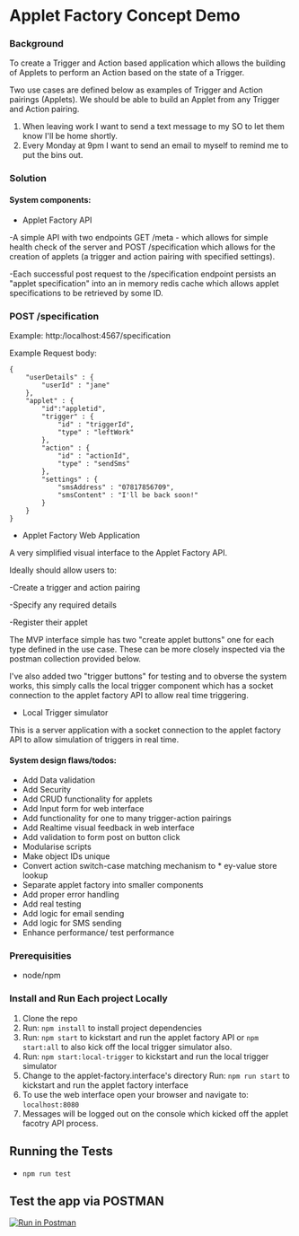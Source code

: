 # Applet Factory Concept Demo

### Background

To create a Trigger and Action based application which allows the building of Applets to perform an Action based on the state of a Trigger.

Two use cases are defined below as examples of Trigger and Action pairings (Applets). We should be able to build an Applet from any Trigger and Action pairing.
 
1. When leaving work I want to send a text message to my SO to let them know I'll be home shortly.
2. Every Monday at 9pm I want to send an email to myself to remind me to put the bins out.

### Solution

#### System components:

* Applet Factory API

-A simple API with two endpoints GET /meta - which allows for simple health check of the server and POST /specification which allows for the creation of applets (a trigger and action pairing with specified settings).

-Each successful post request to the /specification endpoint persists an "applet specification" into an in memory redis cache which allows applet specifications to be retrieved by some ID.

### POST /specification

Example: http:/localhost:4567/specification

Example Request body:

    {  
        "userDetails" : {
	        "userId" : "jane"
	    },
        "applet" : {  
            "id":"appletid",
            "trigger" : {
      	        "id" : "triggerId",
      	        "type" : "leftWork"
            },
            "action" : {
      	        "id" : "actionId",
      	        "type" : "sendSms"
            },
            "settings" : {
      	        "smsAddress" : "07817856709",
      	        "smsContent" : "I'll be back soon!"
            }
        }
    }

* Applet Factory Web Application

A very simplified visual interface to the Applet Factory API.

Ideally should allow users to:

-Create a trigger and action pairing

-Specify any required details

-Register their applet

The MVP interface simple has two "create applet buttons" one for each type defined in the use case.
These can be more closely inspected via the postman collection provided below. 

I've also added two "trigger buttons" for testing and to obverse the system works, this simply calls the local trigger component which has a socket connection to the applet factory API to allow real time triggering.

* Local Trigger simulator

This is a server application with a socket connection to the applet factory API to allow simulation of triggers in real time.

#### System design flaws/todos:

* Add Data validation
* Add Security
* Add CRUD functionality for applets
* Add Input form for web interface
* Add functionality for one to many trigger-action pairings
* Add Realtime visual feedback in web interface
* Add validation to form post on button click
* Modularise scripts 
* Make object IDs unique
* Convert action switch-case matching mechanism to * ey-value store lookup
* Separate applet factory into smaller components
* Add proper error handling
* Add real testing
* Add logic for email sending
* Add logic for SMS sending
* Enhance performance/ test performance

### Prerequisities

* node/npm

### Install and Run Each project Locally

1. Clone the repo
2. Run: ```npm install``` to install project dependencies
3. Run: ```npm start``` to kickstart and run the applet factory API or ```npm start:all``` to also kick off the local trigger simulator also.
4. Run: ```npm start:local-trigger``` to kickstart and run the local trigger simulator
5. Change to the applet-factory.interface's directory Run: ```npm run start``` to kickstart and run the applet factory interface
6. To use the web interface open your browser and navigate to: ```localhost:8080```
7. Messages will be logged out on the console which kicked off the applet facotry API process.

## Running the Tests

- ```npm run test```

## Test the app via POSTMAN

[![Run in Postman](https://run.pstmn.io/button.svg)](https://app.getpostman.com/run-collection/feee6893f79e54fd8315)